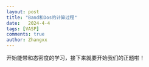 ```yaml
---
layout: post
title: "Band和Dos的计算过程"
date:   2024-4-4
tags: [VASP]
comments: true
author: Zhangxx
---
```


开始能带和态密度的学习，接下来就要开始我们的正题啦！

<!-- more -->
